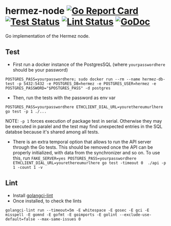 # hermez-node [![Go Report Card](https://goreportcard.com/badge/github.com/hermeznetwork/hermez-node)](https://goreportcard.com/report/github.com/hermeznetwork/hermez-node) [![Test Status](https://github.com/hermeznetwork/hermez-node/workflows/Test/badge.svg)](https://github.com/hermeznetwork/hermez-node/actions?query=workflow%3ATest) [![Lint Status](https://github.com/hermeznetwork/hermez-node/workflows/Lint/badge.svg)](https://github.com/hermeznetwork/hermez-node/actions?query=workflow%3ALint) [![GoDoc](https://godoc.org/github.com/hermeznetwork/hermez-node?status.svg)](https://godoc.org/github.com/hermeznetwork/hermez-node)

Go implementation of the Hermez node.

## Test

- First run a docker instance of the PostgresSQL (where `yourpasswordhere` should be your password)

```
POSTGRES_PASS=yourpasswordhere; sudo docker run --rm --name hermez-db-test -p 5432:5432 -e POSTGRES_DB=hermez -e POSTGRES_USER=hermez -e POSTGRES_PASSWORD="$POSTGRES_PASS" -d postgres
```

- Then, run the tests with the password as env var

```
POSTGRES_PASS=yourpasswordhere ETHCLIENT_DIAL_URL=yourethereumurlhere go test -p 1 ./...
```

NOTE: `-p 1` forces execution of package test in serial.  Otherwise they may be
executed in paralel and the test may find unexpected entries in the SQL
databse because it's shared among all tests.

- There is an extra temporal option that allows to run the API server through the Go tests. This should be removed once the API can be properly initialized, with data from the synchronizer and so on. To use this, run `FAKE_SERVER=yes POSTGRES_PASS=yourpasswordhere ETHCLIENT_DIAL_URL=yourethereumurlhere go test -timeout 0  ./api -p 1 -count 1 -v`

## Lint

- Install [golangci-lint](https://golangci-lint.run)
- Once installed, to check the lints

```
golangci-lint run --timeout=5m -E whitespace -E gosec -E gci -E misspell -E gomnd -E gofmt -E goimports -E golint --exclude-use-default=false --max-same-issues 0
```
